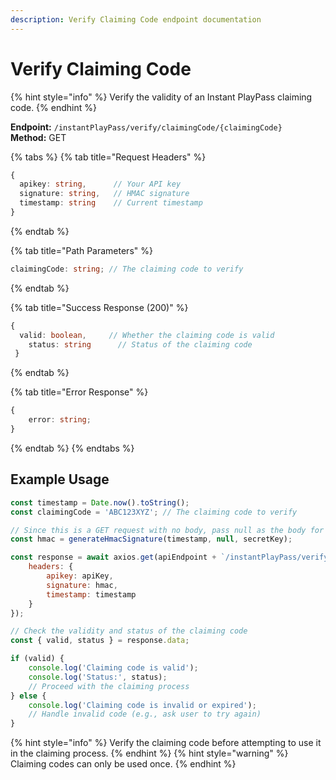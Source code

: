 ```yaml
---
description: Verify Claiming Code endpoint documentation
---
```


# Verify Claiming Code

{% hint style="info" %} Verify the validity of an Instant PlayPass claiming code. {% endhint %}

**Endpoint:** `/instantPlayPass/verify/claimingCode/{claimingCode}`  
**Method:** GET

{% tabs %} {% tab title="Request Headers" %}

```typescript
{
  apikey: string,      // Your API key
  signature: string,   // HMAC signature
  timestamp: string    // Current timestamp
}
```

{% endtab %}

{% tab title="Path Parameters" %}

```typescript
claimingCode: string; // The claiming code to verify
```

{% endtab %}

{% tab title="Success Response (200)" %}

```typescript
{
  valid: boolean,     // Whether the claiming code is valid
    status: string      // Status of the claiming code
 }
```

{% endtab %}

{% tab title="Error Response" %}

```typescript
{
    error: string;
}
```

{% endtab %} {% endtabs %}

## Example Usage

```javascript
const timestamp = Date.now().toString();
const claimingCode = 'ABC123XYZ'; // The claiming code to verify

// Since this is a GET request with no body, pass null as the body for HMAC
const hmac = generateHmacSignature(timestamp, null, secretKey);

const response = await axios.get(apiEndpoint + `/instantPlayPass/verify/claimingCode/${claimingCode}`, {
    headers: {
        apikey: apiKey,
        signature: hmac,
        timestamp: timestamp
    }
});

// Check the validity and status of the claiming code
const { valid, status } = response.data;

if (valid) {
    console.log('Claiming code is valid');
    console.log('Status:', status);
    // Proceed with the claiming process
} else {
    console.log('Claiming code is invalid or expired');
    // Handle invalid code (e.g., ask user to try again)
}
```

{% hint style="info" %} Verify the claiming code before attempting to use it in the claiming process. {% endhint %} {% hint style="warning" %} Claiming codes can only be used once. {% endhint %}
